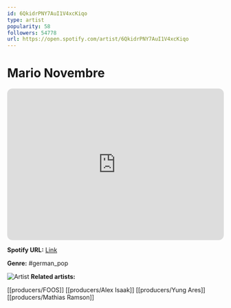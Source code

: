 ```yaml
---
id: 6QkidrPNY7AuI1V4xcKiqo
type: artist
popularity: 58
followers: 54778
url: https://open.spotify.com/artist/6QkidrPNY7AuI1V4xcKiqo
---
```

# Mario Novembre

<iframe style="border-radius:12px" src="https://open.spotify.com/embed/artist/6QkidrPNY7AuI1V4xcKiqo" width="100%" height="352" frameBorder="0" allowfullscreen="" allow="autoplay; clipboard-write; encrypted-media; fullscreen; picture-in-picture" loading="lazy"></iframe>

**Spotify URL:** [Link](https://open.spotify.com/artist/6QkidrPNY7AuI1V4xcKiqo)

**Genre:**  #german_pop

![Artist](https://i.scdn.co/image/ab6761610000e5ebf1801dfbeb3da3739b48a857)
**Related artists:**

[[producers/FOOS]]
[[producers/Alex Isaak]]
[[producers/Yung Ares]]
[[producers/Mathias Ramson]]
